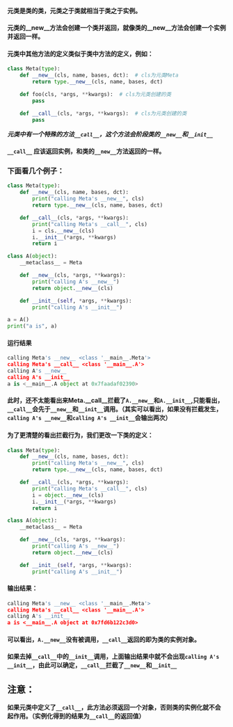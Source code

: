 #### 元类是类的类，元类之于类就相当于类之于实例。
#### 元类的__new__方法会创建一个类并返回，就像类的__new__方法会创建一个实例并返回一样。
#### 元类中其他方法的定义类似于类中方法的定义，例如：
``` python
class Meta(type):
	def __new__(cls, name, bases, dct):  # cls为元类Meta
		return type.__new__(cls, name, bases, dct)

	def foo(cls, *args, **kwargs):  # cls为元类创建的类
		pass

	def __call__(cls, *args, **kwargs):  # cls为元类创建的类
		pass
```
***元类中有一个特殊的方法``__call__``，这个方法会阶段类的`__new__`和`__init__`***
#### `__call__` 应该返回实例，和类的`__new__`方法返回的一样。
### 下面看几个例子：
``` python
class Meta(type):
	def __new__(cls, name, bases, dct):
		print("calling Meta's __new__", cls)
		return type.__new__(cls, name, bases, dct)

	def __call__(cls, *args, **kwargs):
		print("calling Meta's __call__", cls)
		i = cls.__new__(cls)
		i.__init__(*args, **kwargs)
		return i

class A(object):
	__metaclass__ = Meta

	def __new__(cls, *args, **kwargs):
		print("calling A's __new__")
		return object.__new__(cls)

	def __init__(self, *args, **kwargs):
		print("calling A's __init__")

a = A()
print("a is", a)
```
#### 运行结果
``` python
calling Meta's __new__ <class '__main__.Meta'>
calling Meta's __call__ <class '__main__.A'>
calling A's __new__
calling A's __init__
a is <__main__.A object at 0x7faadaf02390>
```
#### 此时，还不太能看出来Meta.__call__拦截了`A.__new__`和`A.__init__`,只能看出，`__call__`会先于`__new__`和`__init__`调用。（其实可以看出，如果没有拦截发生，`calling A's __new__`和`calling A's __init__`会输出两次）

#### 为了更清楚的看出拦截行为，我们更改一下类的定义：
``` python
class Meta(type):
	def __new__(cls, name, bases, dct):
		print("calling Meta's __new__", cls)
		return type.__new__(cls, name, bases, dct)

	def __call__(cls, *args, **kwargs):
		print("calling Meta's __call__", cls)
		i = object.__new__(cls)
		i.__init__(*args, **kwargs)
		return i

class A(object):
	__metaclass__ = Meta

	def __new__(cls, *args, **kwargs):
		print("calling A's __new__")
		return object.__new__(cls)

	def __init__(self, *args, **kwargs):
		print("calling A's __init__")
```
#### 输出结果：
``` python
calling Meta's __new__ <class '__main__.Meta'>
calling Meta's __call__ <class '__main__.A'>
calling A's __init__
a is <__main__.A object at 0x7fd6b122c3d0>
```
#### 可以看出，`A.__new__`没有被调用，`__call__`返回的即为类的实例对象。
#### 如果去掉`__call__`中的`__init__`调用，上面输出结果中就不会出现`calling A's __init__`，由此可以确定，`__call__`拦截了`__new__`和`__init__`
## 注意：
**如果元类中定义了`__call__`，此方法必须返回一个对象，否则类的实例化就不会起作用。（实例化得到的结果为`__call__`的返回值）**

